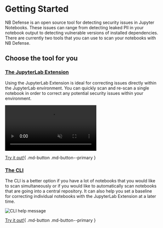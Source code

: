 # Getting Started

NB Defense is an open source tool for detecting security issues in Jupyter Notebooks. These issues can range from detecting leaked PII in your notebook output to detecting vulnerable versions of installed dependencies. There are currently two tools that you can use to scan your notebooks with NB Defense.

## Choose the tool for you

### [The JupyterLab Extension](jupyter-lab-extension.md)

Using the JupyterLab Extension is ideal for correcting issues directly within the JupyterLab environment. You can quickly scan and re-scan a single notebook in order to correct any potential security issues within your environment.

<video autoplay loop muted src="/imgs/jupyter-extension-example.mp4">
    Jupyter Extension Example
</video>

[Try it out!](jupyter-lab-extension.md){ .md-button .md-button--primary }

### [The CLI](cli.md)

The CLI is a better option if you have a lot of notebooks that you would like to scan simultaneously or if you would like to automatically scan notebooks that are going into a central repository. It can also help you set a baseline for correcting individual notebooks with the JupyterLab Extension at a later time.

![CLI help message](/imgs/cli-help-message.png)

[Try it out!](cli.md){ .md-button .md-button--primary }
